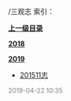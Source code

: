 /三观志 索引：


**[上一级目录](/index.md)**

**[2018](/三观志/2018/index.md)**

**[2019](/三观志/2019/index.md)**

- [201511志](/三观志/201511志.md)


<font size=2 color='grey'> 2019-04-22 10:35 </font>